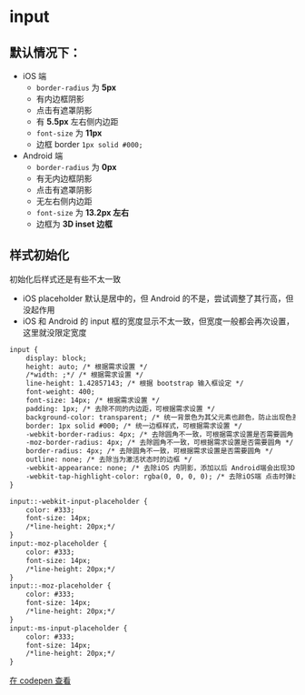 # input

## 默认情况下：

- iOS 端
  - `border-radius` 为 **5px**
  - 有内边框阴影
  - 点击有遮罩阴影
  - 有 **5.5px** 左右侧内边距
  - `font-size` 为 **11px**
  - 边框 border `1px solid #000;`
- Android 端
  - `border-radius` 为 **0px**
  - 有无内边框阴影
  - 点击有遮罩阴影
  - 无左右侧内边距
  - `font-size` 为 **13.2px 左右**
  - 边框为 **3D inset 边框**

## 样式初始化

初始化后样式还是有些不太一致

- iOS placeholder 默认是居中的，但 Android 的不是，尝试调整了其行高，但没起作用
- iOS 和 Android 的 input 框的宽度显示不太一致，但宽度一般都会再次设置，这里就没限定宽度

```html
input {
    display: block;
    height: auto; /* 根据需求设置 */
    /*width: ;*/ /* 根据需求设置 */
    line-height: 1.42857143; /* 根据 bootstrap 输入框设定 */
    font-weight: 400;
    font-size: 14px; /* 根据需求设置 */
    padding: 1px; /* 去除不同的内边距，可根据需求设置 */
    background-color: transparent; /* 统一背景色为其父元素也颜色，防止出现色差 */
    border: 1px solid #000; /* 统一边框样式，可根据需求设置 */
    -webkit-border-radius: 4px; /* 去除圆角不一致，可根据需求设置是否需要圆角 */
    -moz-border-radius: 4px; /* 去除圆角不一致，可根据需求设置是否需要圆角 */
    border-radius: 4px; /* 去除圆角不一致，可根据需求设置是否需要圆角 */
    outline: none; /* 去除当为激活状态时的边框 */
    -webkit-appearance: none; /* 去除iOS 内阴影，添加以后 Android端会出现3D内阴影，但去除了输入框为焦点状态是的背景音影 */
    -webkit-tap-highlight-color: rgba(0, 0, 0, 0); /* 去除iOS端 点击时弹出的一下遮罩阴影*/
}

input::-webkit-input-placeholder {
    color: #333;
    font-size: 14px;
    /*line-height: 20px;*/
}
input:-moz-placeholder {
    color: #333;
    font-size: 14px;
    /*line-height: 20px;*/
}
input::-moz-placeholder {
    color: #333;
    font-size: 14px;
    /*line-height: 20px;*/
}
input:-ms-input-placeholder {
    color: #333;
    font-size: 14px;
    /*line-height: 20px;*/
}
```

[在 codepen 查看](https://codepen.io/yhb-flydream/pen/XBoqZd)